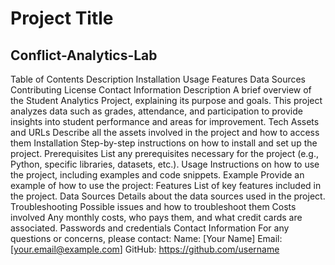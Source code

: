 # Project Title
## Conflict-Analytics-Lab

Table of Contents
Description
Installation
Usage
Features
Data Sources
Contributing
License
Contact Information
Description
A brief overview of the Student Analytics Project, explaining its purpose and goals. This project analyzes data such as grades, attendance, and participation to provide insights into student performance and areas for improvement.
Tech Assets and URLs
Describe all the assets involved in the project and how to access them
Installation
Step-by-step instructions on how to install and set up the project.
Prerequisites
List any prerequisites necessary for the project (e.g., Python, specific libraries, datasets, etc.).
Usage
Instructions on how to use the project, including examples and code snippets.
Example
Provide an example of how to use the project:
Features
List of key features included in the project.
Data Sources
Details about the data sources used in the project.
Troubleshooting
Possible issues and how to troubleshoot them
Costs involved
Any monthly costs, who pays them, and what credit cards are associated.
Passwords and credentials
Contact Information
For any questions or concerns, please contact:
Name: [Your Name]
Email: [your.email@example.com]
GitHub: https://github.com/username


